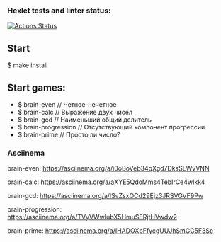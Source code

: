 ### Hexlet tests and linter status:
[![Actions Status](https://github.com/Lugonue/frontend-project-44/workflows/hexlet-check/badge.svg)](https://github.com/Lugonue/frontend-project-44/actions)

## Start

$ make install

## Start games:
- $ brain-even // Четное-нечетное
- $ brain-calc // Выражение двух чисел
- $ brain-gcd // Наименьший общий делитель
- $ brain-progression // Отсутствующий компонент прогрессии
- $ brain-prime // Просто ли число?




### Asciinema
brain-even:
    https://asciinema.org/a/i0oBoVeb34qXgd7DksSLWvVNN

brain-calc:
    https://asciinema.org/a/aXYE5QdoMms4TebIrCe4wIkk4

brain-gcd:
    https://asciinema.org/a/lSvZsxOCd29Ejz3JRSVGVF9Pw

brain-progression:
    https://asciinema.org/a/TVyVWwIubX5HmuSERjtHVwdw2

brain-prime: 
    https://asciinema.org/a/IHADOXpFfycgUUJhSmGC5F3Sc
